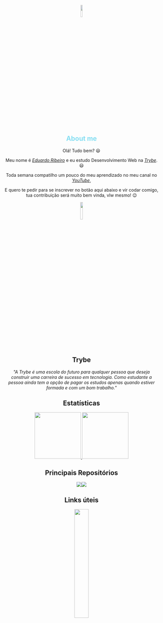 <p align="center" style="border-radius:100%"><img height="auto" width="10%"  src="https://lh3.googleusercontent.com/2tt0p2_ERWbtFwlSKwChaMZkWmi4wD_3LVLibphnhPk2dE-UcCRZcafofvrxnnoBXYhecadCa2ns2NlNhEaM9OT2534U99Q1_Wl4P3ZnJ8GYmCJy68D_QQs8BVK-WLNq_sJolTqcheUKGlpIZcJucG0FMHU8wEtZVjMf0SNHKHrPQf9L5Qg-Q6Ffn8xvRYWtvUqo-KrPYGfLLUqsgqNBMwPwXmY6GyZM9ystCDHEbYQdva_cflgTDG5qWLG2wxvNyDI2LFruhO35e79RtcyCTCdzldx4Fl3eiwoIHt6xfq6-m3f5CbxAM18SeAZid-Y2rewVPcxK8b2avcqmqpqVb_lRf0GI4ALjsDfC4FZjt7Y4WySoKgFCFofTJ9FV3e8aATJ2EUG_DtFW6w9d02SmkJ7OOrwZLLQTfK4VZoBy-TW4Nlsh7cpcPzT_CNRDnqgMF_s9hoLRUCl1Qh5zZUesd8UajhSp2c7t1yowUzjwWCWTwbuQ5lp1dOF2w9qBGSIwYhldVXd_XakoBUUnzdIrFqTQpdrbBb0XUJ2FQkCEKlvsfN2MS9mGD5rN9M7yzk1kyCTCxz6sn-uyQjkraqF5JQo-bnE5AZnvhpnvuXDE8iH5qpCnr7yL2Y1Plnql7QlzPwCHDK7ng8I4OYFc3FsbL1Gia78sHRv8tSg36ctoLUpuG0nBfvlOnpS0THgO6NxU1lfrneBJF9nTReS-8zgUnkBY=w729-h791-no?authuser=0" ></p>

<h2 align="center" style="color: #85DEF2"> 
  About me 
</h2>

<p align="center">Olá! Tudo bem? 😃️</p>
<p align="center">Meu nome é <a href="https://www.linkedin.com/in/edududuribeiro/"><i>Eduardo Ribeiro</i></a> e eu estudo Desenvolvimento Web na <a href="https://www.betrybe.com/"><i>Trybe</i></a>. 😃️</p>
<p align="center">Toda semana compatilho um pouco do meu aprendizado no meu canal no <a href="https://www.youtube.com/channel/UCViaNBT0SIeiVnZSEEtIfjw?sub_confirmation=1"><i>YouTube</i></a>,
<p align="center">E quero te pedir para se inscrever no botão aqui abaixo e vir codar comigo, tua contribuição será muito bem vinda, vlw mesmo! 😉️</p>

<div align="center">
  <a href="https://www.youtube.com/channel/UCViaNBT0SIeiVnZSEEtIfjw?sub_confirmation=1" target="_blank">
      <img width="12%" src="https://img.shields.io/youtube/channel/subscribers/UCViaNBT0SIeiVnZSEEtIfjw?label=iCode&style=social  " target="_blank" />
  </a>
</div>

<h2 align="center"> 
  Trybe
</h2>

<p align="center"><i>"A Trybe é uma escola do futuro para qualquer pessoa que deseja construir uma carreira de sucesso em tecnologia. Como estudante a pessoa ainda tem a opção de pagar os estudos apenas quando estiver formada e com um bom trabalho."</i></p>

<h2 align="center"> 
  Estatísticas
</h2>
<div align="center">
  <a href="https://github.com/duribeiro">
    <img height="150em" src="https://github-readme-stats.vercel.app/api?username=duribeiro&count_private=true&include_all_commits=true&show_icons=true&theme=dracula&hide_border=false&show_owner=true"/>
    <img height="150em" src="https://github-readme-stats.vercel.app/api/top-langs/?username=duribeiro&theme=dracula&hide_border=false&&layout=compact"/>
  </a>
</div>

<h2 align="center"> 
  Principais Repositórios 
</h2>

<!-- <hr style="width:40%;border-color:#85DEF2"> -->

<div align="center" valign="top" style="display:flex;justify-content:center;align-items:flex-start">
  <a width="90%" height="100%" href="https://github.com/duribeiro/trybe-exercises">
    <img src="https://github-readme-stats.vercel.app/api/pin/?username=duribeiro&repo=trybe-exercises&theme=dracula&show_owner=true&hide_border=false"/>
  </a>
  <a width="90%" height="100%" href="https://github.com/duribeiro/duribeiro.github.io">
    <img valign="top"  src="https://github-readme-stats.vercel.app/api/pin/?username=duribeiro&repo=duribeiro.github.io&theme=dracula&show_owner=true&hide_border=false"/>
  </a>
</div>

<h2 align="center"> 
  Links úteis
</h2>

<div align="center">
  <a href="https://www.youtube.com/channel/UCViaNBT0SIeiVnZSEEtIfjw" target="_blank">
    <img height="30%" src="https://img.shields.io/youtube/channel/subscribers/UCViaNBT0SIeiVnZSEEtIfjw?label=iCode&style=social  " target="_blank" />
  </a>
</div>
